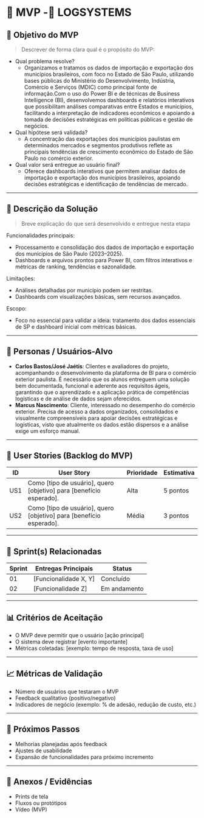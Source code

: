 # 📌 MVP -🚀 LOGSYSTEMS 
## 🎯 Objetivo do MVP
> Descrever de forma clara qual é o propósito do MVP:  
- Qual problema resolve?
  * Organizamos e tratamos os dados de importação e exportação dos municípios brasileiros, com foco no Estado de São Paulo, utilizando bases públicas do Ministério do Desenvolvimento, Indústria, Comércio e Serviços (MDIC) como principal fonte de informação.Com o uso do Power BI e de técnicas de Business Intelligence (BI), desenvolvemos dashboards e relatórios interativos que possibilitam análises comparativas entre Estados e municípios, facilitando a interpretação de indicadores econômicos e apoiando a tomada de decisões estratégicas em políticas públicas e gestão de negócios. 
- Qual hipótese será validada?
  * A concentração das exportações dos municípios paulistas em determinados mercados e segmentos produtivos reflete as principais tendências de crescimento econômico do Estado de São Paulo no comércio exterior.
- Qual valor será entregue ao usuário final?
  * Oferece dashboards interativos que permitem analisar dados de importação e exportação dos municípios brasileiros, apoiando decisões estratégicas e identificação de tendências de mercado.

---

## 📝 Descrição da Solução
> Breve explicação do que será desenvolvido e entregue nesta etapa

Funcionalidades principais:
* Processamento e consolidação dos dados de importação e exportação dos municípios de São Paulo (2023–2025).
* Dashboards e arquivos prontos para Power BI, com filtros interativos e métricas de ranking, tendências e sazonalidade.

Limitações:
* Análises detalhadas por município podem ser restritas.
* Dashboards com visualizações básicas, sem recursos avançados.

Escopo:
* Foco no essencial para validar a ideia: tratamento dos dados essenciais de SP e dashboard inicial com métricas básicas.
 

---

## 👥 Personas / Usuários-Alvo
- **Carlos Bastos/José Jaétis**: Clientes e avaliadores do projeto, acompanhando o desenvolvimento da plataforma de BI para o comércio exterior paulista. É necessário que os alunos entreguem uma solução bem documentada, funcional e aderente aos requisitos ágeis, garantindo que o aprendizado e a aplicação prática de competências logísticas e de análise de dados sejam oferecidos.  
- **Marcus Nascimento**: Cliente, interessado no desempenho do comércio exterior. Precisa de acesso a dados organizados, consolidados e visualmente compreensíveis para apoiar decisões estratégicas e logísticas, visto que atualmente os dados estão dispersos e a análise exige um esforço manual. 

---

## 🔑 User Stories (Backlog do MVP)
| ID  | User Story                                                                 | Prioridade | Estimativa |
|-----|-----------------------------------------------------------------------------|------------|------------|
| US1 | Como [tipo de usuário], quero [objetivo] para [benefício esperado].         | Alta       | 5 pontos   |
| US2 | Como [tipo de usuário], quero [objetivo] para [benefício esperado].         | Média      | 3 pontos   |

---

## 📅 Sprint(s) Relacionadas
| Sprint | Entregas Principais                          | Status   |
|--------|----------------------------------------------|----------|
| 01     | [Funcionalidade X, Y]                        | Concluído|
| 02     | [Funcionalidade Z]                           | Em andamento |

---

## 📊 Critérios de Aceitação
- O MVP deve permitir que o usuário [ação principal]  
- O sistema deve registrar [evento importante]  
- Métricas coletadas: [exemplo: tempo de resposta, taxa de uso]  

---

## 📈 Métricas de Validação
- Número de usuários que testaram o MVP  
- Feedback qualitativo (positivo/negativo)  
- Indicadores de negócio (exemplo: % de adesão, redução de custo, etc.)  

---

## 🚀 Próximos Passos
- Melhorias planejadas após feedback  
- Ajustes de usabilidade  
- Expansão de funcionalidades para próximo incremento  

---

## 📂 Anexos / Evidências
- Prints de tela  
- Fluxos ou protótipos  
- Vídeo (MVP)  
